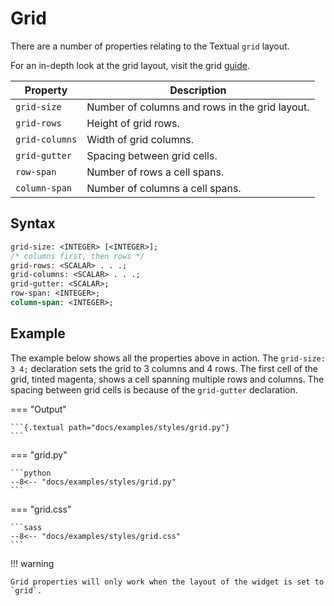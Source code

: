 # Grid

There are a number of properties relating to the Textual `grid` layout.

For an in-depth look at the grid layout, visit the grid [guide](../guide/layout.md#grid).

| Property       | Description                                    |
|----------------|------------------------------------------------|
| `grid-size`    | Number of columns and rows in the grid layout. |
| `grid-rows`    | Height of grid rows.                           |
| `grid-columns` | Width of grid columns.                         |
| `grid-gutter`  | Spacing between grid cells.                    |
| `row-span`     | Number of rows a cell spans.                   |
| `column-span`  | Number of columns a cell spans.                |

## Syntax

```sass
grid-size: <INTEGER> [<INTEGER>];
/* columns first, then rows */
grid-rows: <SCALAR> . . .;
grid-columns: <SCALAR> . . .;
grid-gutter: <SCALAR>;
row-span: <INTEGER>;
column-span: <INTEGER>;
```

## Example

The example below shows all the properties above in action.
The `grid-size: 3 4;` declaration sets the grid to 3 columns and 4 rows.
The first cell of the grid, tinted magenta, shows a cell spanning multiple rows and columns.
The spacing between grid cells is because of the `grid-gutter` declaration.

=== "Output"

    ```{.textual path="docs/examples/styles/grid.py"}
    ```

=== "grid.py"

    ```python
    --8<-- "docs/examples/styles/grid.py"
    ```

=== "grid.css"

    ```sass
    --8<-- "docs/examples/styles/grid.css"
    ```

!!! warning

    Grid properties will only work when the layout of the widget is set to `grid`.
